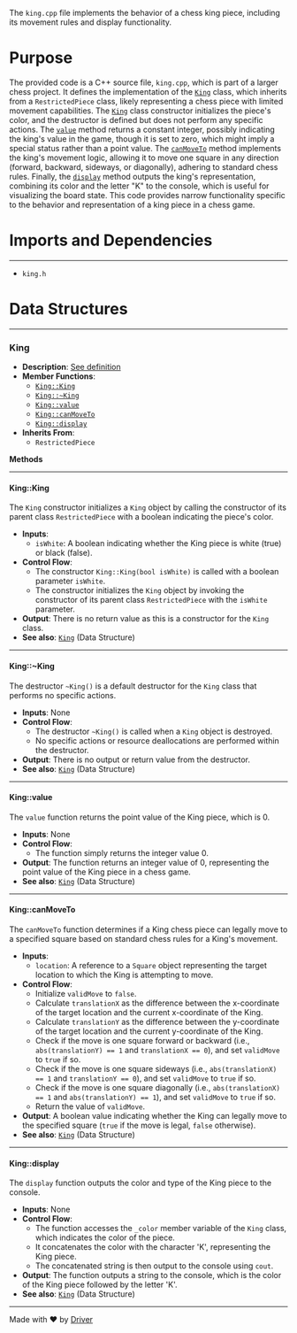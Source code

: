 <!--------------------------------------------------------------------------------->
<!-- IMPORTANT: This file is auto-generated by Driver (https://driver.ai). -------->
<!-- Manual edits may be overwritten on future commits. --------------------------->
<!--------------------------------------------------------------------------------->

The `king.cpp` file implements the behavior of a chess king piece, including its movement rules and display functionality.

# Purpose
The provided code is a C++ source file, `king.cpp`, which is part of a larger chess project. It defines the implementation of the [`King`](#KingKing) class, which inherits from a `RestrictedPiece` class, likely representing a chess piece with limited movement capabilities. The [`King`](#KingKing) class constructor initializes the piece's color, and the destructor is defined but does not perform any specific actions. The [`value`](#Kingvalue) method returns a constant integer, possibly indicating the king's value in the game, though it is set to zero, which might imply a special status rather than a point value. The [`canMoveTo`](#KingcanMoveTo) method implements the king's movement logic, allowing it to move one square in any direction (forward, backward, sideways, or diagonally), adhering to standard chess rules. Finally, the [`display`](#Kingdisplay) method outputs the king's representation, combining its color and the letter "K" to the console, which is useful for visualizing the board state. This code provides narrow functionality specific to the behavior and representation of a king piece in a chess game.
# Imports and Dependencies

---
- `king.h`


# Data Structures

---
### King<!-- {{#data_structure:King}} -->
- **Description**: [See definition](king.h.md#King)
- **Member Functions**:
    - [`King::King`](#KingKing)
    - [`King::~King`](#KingKing)
    - [`King::value`](#Kingvalue)
    - [`King::canMoveTo`](#KingcanMoveTo)
    - [`King::display`](#Kingdisplay)
- **Inherits From**:
    - `RestrictedPiece`

**Methods**

---
#### King::King<!-- {{#callable:King::King}} -->
The `King` constructor initializes a `King` object by calling the constructor of its parent class `RestrictedPiece` with a boolean indicating the piece's color.
- **Inputs**:
    - `isWhite`: A boolean indicating whether the King piece is white (true) or black (false).
- **Control Flow**:
    - The constructor `King::King(bool isWhite)` is called with a boolean parameter `isWhite`.
    - The constructor initializes the `King` object by invoking the constructor of its parent class `RestrictedPiece` with the `isWhite` parameter.
- **Output**: There is no return value as this is a constructor for the `King` class.
- **See also**: [`King`](king.h.md#King)  (Data Structure)


---
#### King::\~King<!-- {{#callable:King::~King}} -->
The destructor `~King()` is a default destructor for the `King` class that performs no specific actions.
- **Inputs**: None
- **Control Flow**:
    - The destructor `~King()` is called when a `King` object is destroyed.
    - No specific actions or resource deallocations are performed within the destructor.
- **Output**: There is no output or return value from the destructor.
- **See also**: [`King`](king.h.md#King)  (Data Structure)


---
#### King::value<!-- {{#callable:King::value}} -->
The `value` function returns the point value of the King piece, which is 0.
- **Inputs**: None
- **Control Flow**:
    - The function simply returns the integer value 0.
- **Output**: The function returns an integer value of 0, representing the point value of the King piece in a chess game.
- **See also**: [`King`](king.h.md#King)  (Data Structure)


---
#### King::canMoveTo<!-- {{#callable:King::canMoveTo}} -->
The `canMoveTo` function determines if a King chess piece can legally move to a specified square based on standard chess rules for a King's movement.
- **Inputs**:
    - `location`: A reference to a `Square` object representing the target location to which the King is attempting to move.
- **Control Flow**:
    - Initialize `validMove` to `false`.
    - Calculate `translationX` as the difference between the x-coordinate of the target location and the current x-coordinate of the King.
    - Calculate `translationY` as the difference between the y-coordinate of the target location and the current y-coordinate of the King.
    - Check if the move is one square forward or backward (i.e., `abs(translationY) == 1` and `translationX == 0`), and set `validMove` to `true` if so.
    - Check if the move is one square sideways (i.e., `abs(translationX) == 1` and `translationY == 0`), and set `validMove` to `true` if so.
    - Check if the move is one square diagonally (i.e., `abs(translationX) == 1` and `abs(translationY) == 1`), and set `validMove` to `true` if so.
    - Return the value of `validMove`.
- **Output**: A boolean value indicating whether the King can legally move to the specified square (`true` if the move is legal, `false` otherwise).
- **See also**: [`King`](king.h.md#King)  (Data Structure)


---
#### King::display<!-- {{#callable:King::display}} -->
The `display` function outputs the color and type of the King piece to the console.
- **Inputs**: None
- **Control Flow**:
    - The function accesses the `_color` member variable of the `King` class, which indicates the color of the piece.
    - It concatenates the color with the character 'K', representing the King piece.
    - The concatenated string is then output to the console using `cout`.
- **Output**: The function outputs a string to the console, which is the color of the King piece followed by the letter 'K'.
- **See also**: [`King`](king.h.md#King)  (Data Structure)




---
Made with ❤️ by [Driver](https://www.driver.ai/)